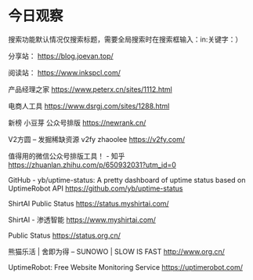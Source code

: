 # 今日观察

搜索功能默认情况仅搜索标题，需要全局搜索时在搜索框输入：in:关键字：）  

分享站： https://blog.joevan.top/  

阅读站： https://www.inkspcl.com/  

产品经理之家  https://www.peterx.cn/sites/1112.html    

电商人工具  https://www.dsrgj.com/sites/1288.html    

新榜 小豆芽 公众号排版  https://newrank.cn/    

V2方圆 – 发掘稀缺资源 v2fy zhaoolee  https://v2fy.com/  

值得用的微信公众号排版工具！ - 知乎  https://zhuanlan.zhihu.com/p/650932031?utm_id=0  

GitHub - yb/uptime-status: A pretty dashboard of uptime status based on UptimeRobot API  https://github.com/yb/uptime-status  

ShirtAI Public Status  https://status.myshirtai.com/  

ShirtAI - 渗透智能  https://www.myshirtai.com/  

Public Status  https://status.org.cn/  

熊猫乐活 | 舍即为得 – SUNOWO | SLOW IS FAST  http://www.org.cn/  

UptimeRobot: Free Website Monitoring Service  https://uptimerobot.com/  
